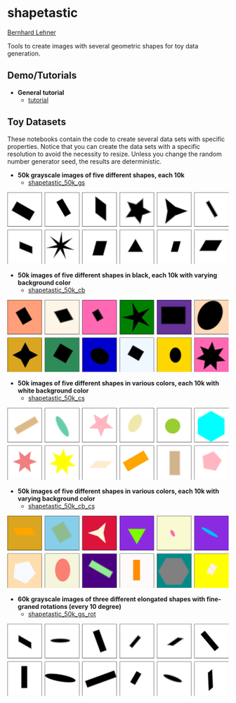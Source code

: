 # shapetastic
[Bernhard Lehner](https://www.researchgate.net/profile/Bernhard_Lehner)

Tools to create images with several geometric shapes for toy data generation.


## Demo/Tutorials<a name="demo"></a>
- **General tutorial**
    - [tutorial](https://github.com/berni-lehner/shapetastic/blob/main/tutorial.ipynb)


## Toy Datasets <a name="toy datasets"></a>
These notebooks contain the code to create several data sets with specific properties.
Notice that you can create the data sets with a specific resolution to avoid the necessity to resize.
Unless you change the random number generator seed, the results are deterministic.

- **50k grayscale images of five different shapes, each 10k**
    - [shapetastic_50k_gs](https://github.com/berni-lehner/shapetastic/blob/main/shapetastic_50k_gs.ipynb)

![preview](https://github.com/berni-lehner/shapetastic/blob/main/meta/shapetastic_50k_gs.png?raw=true)

- **50k images of five different shapes in black, each 10k with varying background color**
    - [shapetastic_50k_cb](https://github.com/berni-lehner/shapetastic/blob/main/shapetastic_50k_cb.ipynb)

![preview](https://github.com/berni-lehner/shapetastic/blob/main/meta/shapetastic_50k_cb.png?raw=true)

- **50k images of five different shapes in various colors, each 10k with white background color**
    - [shapetastic_50k_cs](https://github.com/berni-lehner/shapetastic/blob/main/shapetastic_50k_cs.ipynb)

![preview](https://github.com/berni-lehner/shapetastic/blob/main/meta/shapetastic_50k_cs.png?raw=true)

- **50k images of five different shapes in various colors, each 10k with varying background color**
    - [shapetastic_50k_cb_cs](https://github.com/berni-lehner/shapetastic/blob/main/shapetastic_50k_cb_cs.ipynb)

![preview](https://github.com/berni-lehner/shapetastic/blob/main/meta/shapetastic_50k_cb_cs.png?raw=true)

- **60k grayscale images of three different elongated shapes with fine-graned rotations (every 10 degree)**
    - [shapetastic_50k_gs_rot](https://github.com/berni-lehner/shapetastic/blob/main/shapetastic_60k_gs_rot.ipynb)

![preview](https://github.com/berni-lehner/shapetastic/blob/main/meta/shapetastic_60k_gs_rot.png?raw=true)
